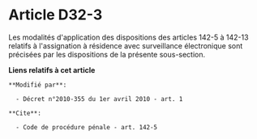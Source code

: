 # Article D32-3

Les modalités d'application des dispositions des articles 142-5 à 142-13 relatifs à l'assignation à résidence avec
surveillance électronique sont précisées par les dispositions de la présente sous-section.

**Liens relatifs à cet article**

	**Modifié par**:

	  - Décret n°2010-355 du 1er avril 2010 - art. 1

	**Cite**:

	  - Code de procédure pénale - art. 142-5

